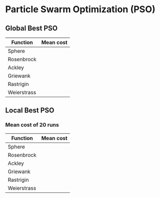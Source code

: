 # Particle Swarm Optimization (PSO)

## Global Best PSO

|Function|  Mean cost |
|--- |---|
|  Sphere | |
|  Rosenbrock |   |  
|  Ackley |  | 
|  Griewank |  | 
|  Rastrigin |   | 
|  Weierstrass |  | 

## Local Best PSO

### Mean cost of 20 runs

|Function|  Mean cost |
|--- |---|
|  Sphere | |
|  Rosenbrock |   |  
|  Ackley |  | 
|  Griewank |  | 
|  Rastrigin |   | 
|  Weierstrass |  | 
